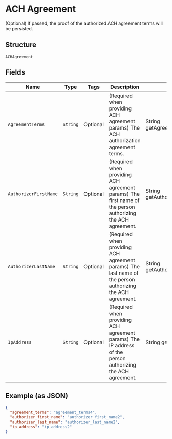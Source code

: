 
# ACH Agreement

(Optional) If passed, the proof of the authorized ACH agreement terms will be persisted.

## Structure

`ACHAgreement`

## Fields

| Name | Type | Tags | Description | Getter | Setter |
|  --- | --- | --- | --- | --- | --- |
| `AgreementTerms` | `String` | Optional | (Required when providing ACH agreement params) The ACH authorization agreement terms. | String getAgreementTerms() | setAgreementTerms(String agreementTerms) |
| `AuthorizerFirstName` | `String` | Optional | (Required when providing ACH agreement params) The first name of the person authorizing the ACH agreement. | String getAuthorizerFirstName() | setAuthorizerFirstName(String authorizerFirstName) |
| `AuthorizerLastName` | `String` | Optional | (Required when providing ACH agreement params) The last name of the person authorizing the ACH agreement. | String getAuthorizerLastName() | setAuthorizerLastName(String authorizerLastName) |
| `IpAddress` | `String` | Optional | (Required when providing ACH agreement params) The IP address of the person authorizing the ACH agreement. | String getIpAddress() | setIpAddress(String ipAddress) |

## Example (as JSON)

```json
{
  "agreement_terms": "agreement_terms4",
  "authorizer_first_name": "authorizer_first_name2",
  "authorizer_last_name": "authorizer_last_name2",
  "ip_address": "ip_address2"
}
```

